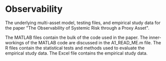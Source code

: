 # Observability
The underlying multi-asset model, testing files, and empirical study data for the paper "The Observability of Systemic Risk through a Proxy Asset".

The MATLAB files contain the bulk of the code used in the paper. The inner-workings of the MATLAB code are discussed in the A1_READ_ME.m file. The R files contain the statistical tests and methods used to evaluate the empirical study data. The Excel file contains the empirical study data.

